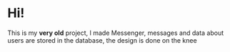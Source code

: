 Hi!
=======
This is my **very old** project,
I made Messenger,
messages and data about users are stored in the database,
the design is done on the knee
